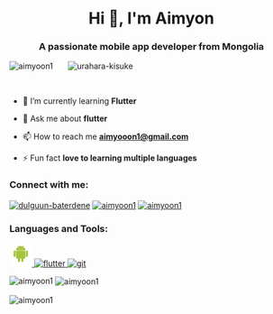 
<h1 align="center">Hi 👋, I'm Aimyon</h1>
<h3 align="center">A passionate mobile app developer from Mongolia</h3>
<img align='right' alt='urahara-kisuke' width="400" src="https://media.tenor.com/9gtJj5pjXb4AAAAC/chrollo-lucilfer-hunter-x-hunter.gif">


<p align="left"> <img src="https://komarev.com/ghpvc/?username=aimyoon1&label=Profile%20views&color=0e75b6&style=flat" alt="aimyoon1" /> </p>

<p align="left"> <a href="https://twitter.com/" target="blank"><img src="https://img.shields.io/twitter/follow/?logo=twitter&style=for-the-badge" alt="" /></a> </p>

- 🌱 I’m currently learning **Flutter**

- 💬 Ask me about **flutter**

- 📫 How to reach me **aimyooon1@gmail.com**

- ⚡ Fun fact **love to learning multiple languages**

<h3 align="left">Connect with me:</h3>
<p align="left">
<a href="https://www.facebook.com/profile.php?id=100073265135306" target="blank"><img align="center" src="https://raw.githubusercontent.com/rahuldkjain/github-profile-readme-generator/master/src/images/icons/Social/facebook.svg" alt="dulguun-baterdene" height="30" width="40" /></a>
<a href="https://instagram.com/aimyoon1" target="blank"><img align="center" src="https://raw.githubusercontent.com/rahuldkjain/github-profile-readme-generator/master/src/images/icons/Social/instagram.svg" alt="aimyoon1" height="30" width="40" /></a>
<a href="https://leetcode.com/Aimyoon1/" target="blank"><img align="center" src="https://raw.githubusercontent.com/rahuldkjain/github-profile-readme-generator/master/src/images/icons/Social/leet-code.svg" alt="aimyoon1" height="30" width="40" /></a>
</p>

<h3 align="left">Languages and Tools:</h3>
<p align="left"> <a href="https://developer.android.com" target="_blank" rel="noreferrer"> <img src="https://raw.githubusercontent.com/devicons/devicon/master/icons/android/android-original-wordmark.svg" alt="android" width="40" height="40"/> </a> <a href="https://flutter.dev" target="_blank" rel="noreferrer"> <img src="https://www.vectorlogo.zone/logos/flutterio/flutterio-icon.svg" alt="flutter" width="40" height="40"/> </a> <a href="https://git-scm.com/" target="_blank" rel="noreferrer"> <img src="https://www.vectorlogo.zone/logos/git-scm/git-scm-icon.svg" alt="git" width="40" height="40"/> </a> </p>

<p><img align="left" src="https://github-readme-stats.vercel.app/api/top-langs?username=aimyoon1&show_icons=true&locale=en&layout=compact" alt="aimyoon1" /></p>

<p>&nbsp;<img align="center" src="https://github-readme-stats.vercel.app/api?username=aimyoon1&show_icons=true&locale=en" alt="aimyoon1" /></p>

<p><img align="center" src="https://github-readme-streak-stats.herokuapp.com/?user=aimyoon1&" alt="aimyoon1" /></p>


